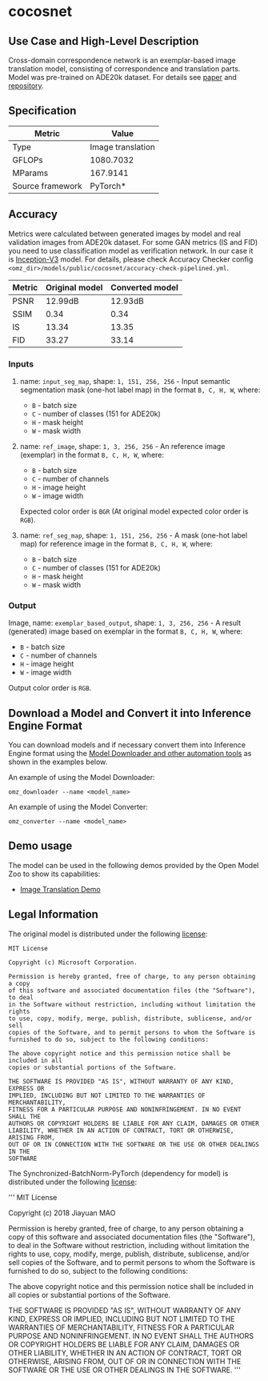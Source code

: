 # cocosnet

## Use Case and High-Level Description

Cross-domain correspondence network is an exemplar-based image translation model, consisting of correspondence and translation parts. Model was pre-trained on ADE20k dataset.
For details see [paper](https://arxiv.org/abs/2004.05571) and [repository](https://github.com/microsoft/CoCosNet).

## Specification

| Metric                          | Value                                     |
|---------------------------------|-------------------------------------------|
| Type                            | Image translation                         |
| GFLOPs                          | 1080.7032                                 |
| MParams                         | 167.9141                                  |
| Source framework                | PyTorch\*                                 |

## Accuracy

Metrics were calculated between generated images by model and real validation images from ADE20k dataset.
For some GAN metrics (IS and FID) you need to use classification model as verification network.
In our case it is [Inception-V3](../googlenet-v3/README.md) model.
For details, please check Accuracy Checker config `<omz_dir>/models/public/cocosnet/accuracy-check-pipelined.yml`.

| Metric | Original model | Converted model |
| ------ | -------------- | --------------- |
| PSNR   | 12.99dB        | 12.93dB         |
| SSIM   | 0.34           | 0.34            |
| IS     | 13.34          | 13.35           |
| FID    | 33.27          | 33.14           |

### Inputs

1. name: `input_seg_map`, shape: `1, 151, 256, 256` - Input semantic segmentation mask (one-hot label map) in the format `B, C, H, W`, where:

    - `B` - batch size
    - `C` - number of classes (151 for ADE20k)
    - `H` - mask height
    - `W` - mask width

2. name: `ref_image`, shape: `1, 3, 256, 256` - An reference image (exemplar) in the format `B, C, H, W`, where:

    - `B` - batch size
    - `C` - number of channels
    - `H` - image height
    - `W` - image width

    Expected color order is `BGR` (At original model expected color order is `RGB`).

3. name: `ref_seg_map`, shape: `1, 151, 256, 256` - A mask (one-hot label map) for reference image in the format `B, C, H, W`, where:

    - `B` - batch size
    - `C` - number of classes (151 for ADE20k)
    - `H` - mask height
    - `W` - mask width

### Output

Image, name: `exemplar_based_output`, shape: `1, 3, 256, 256` - A result (generated) image based on exemplar in the format `B, C, H, W`, where:

- `B` - batch size
- `C` - number of channels
- `H` - image height
- `W` - image width

Output color order is `RGB`.

## Download a Model and Convert it into Inference Engine Format

You can download models and if necessary convert them into Inference Engine format using the [Model Downloader and other automation tools](../../../tools/model_tools/README.md) as shown in the examples below.

An example of using the Model Downloader:
```
omz_downloader --name <model_name>
```

An example of using the Model Converter:
```
omz_converter --name <model_name>
```

## Demo usage

The model can be used in the following demos provided by the Open Model Zoo to show its capabilities:

* [Image Translation Demo](../../../demos/image_translation_demo/python/README.md)

## Legal Information

The original model is distributed under the following
[license](https://github.com/microsoft/CoCosNet/blob/master/LICENSE):

```
MIT License

Copyright (c) Microsoft Corporation.

Permission is hereby granted, free of charge, to any person obtaining a copy
of this software and associated documentation files (the "Software"), to deal
in the Software without restriction, including without limitation the rights
to use, copy, modify, merge, publish, distribute, sublicense, and/or sell
copies of the Software, and to permit persons to whom the Software is
furnished to do so, subject to the following conditions:

The above copyright notice and this permission notice shall be included in all
copies or substantial portions of the Software.

THE SOFTWARE IS PROVIDED "AS IS", WITHOUT WARRANTY OF ANY KIND, EXPRESS OR
IMPLIED, INCLUDING BUT NOT LIMITED TO THE WARRANTIES OF MERCHANTABILITY,
FITNESS FOR A PARTICULAR PURPOSE AND NONINFRINGEMENT. IN NO EVENT SHALL THE
AUTHORS OR COPYRIGHT HOLDERS BE LIABLE FOR ANY CLAIM, DAMAGES OR OTHER
LIABILITY, WHETHER IN AN ACTION OF CONTRACT, TORT OR OTHERWISE, ARISING FROM,
OUT OF OR IN CONNECTION WITH THE SOFTWARE OR THE USE OR OTHER DEALINGS IN THE
SOFTWARE
```

The Synchronized-BatchNorm-PyTorch (dependency for model) is distributed under the following
[license](https://github.com/vacancy/Synchronized-BatchNorm-PyTorch/blob/master/LICENSE):

'''
MIT License

Copyright (c) 2018 Jiayuan MAO

Permission is hereby granted, free of charge, to any person obtaining a copy
of this software and associated documentation files (the "Software"), to deal
in the Software without restriction, including without limitation the rights
to use, copy, modify, merge, publish, distribute, sublicense, and/or sell
copies of the Software, and to permit persons to whom the Software is
furnished to do so, subject to the following conditions:

The above copyright notice and this permission notice shall be included in all
copies or substantial portions of the Software.

THE SOFTWARE IS PROVIDED "AS IS", WITHOUT WARRANTY OF ANY KIND, EXPRESS OR
IMPLIED, INCLUDING BUT NOT LIMITED TO THE WARRANTIES OF MERCHANTABILITY,
FITNESS FOR A PARTICULAR PURPOSE AND NONINFRINGEMENT. IN NO EVENT SHALL THE
AUTHORS OR COPYRIGHT HOLDERS BE LIABLE FOR ANY CLAIM, DAMAGES OR OTHER
LIABILITY, WHETHER IN AN ACTION OF CONTRACT, TORT OR OTHERWISE, ARISING FROM,
OUT OF OR IN CONNECTION WITH THE SOFTWARE OR THE USE OR OTHER DEALINGS IN THE
SOFTWARE.
'''
